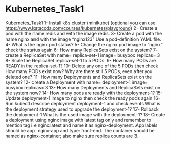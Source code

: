 # Kubernetes_Task1
Kubernetes_Task1
1- Install k8s cluster (minikube) (optional you can use
https://www.katacoda.com/courses/kubernetes/playground)
2- Create a pod with the name redis and with the image redis.
3- Create a pod with the name nginx and with the image “nginx123”
Use a pod-definition YAML file.
4- What is the nginx pod status?
5- Change the nginx pod image to “nginx” check the status again
6- How many ReplicaSets exist on the system?
7- create a ReplicaSet with
name= replica-set-1
image= busybox
replicas= 3
8- Scale the ReplicaSet replica-set-1 to 5 PODs.
9- How many PODs are READY in the replica-set-1?
10- Delete any one of the 5 PODs then check How many PODs exist now?
Why are there still 5 PODs, even after you deleted one?
11- How many Deployments and ReplicaSets exist on the system?
12- create a Deployment with
name= deployment-1
image= busybox
replicas= 3
13- How many Deployments and ReplicaSets exist on the system now?
14- How many pods are ready with the deployment-1?
15- Update deployment-1 image to nginx then check the ready pods again
16- Run kubectl describe deployment deployment-1 and check events
What is the deployment strategy used to upgrade the deployment-1?
17- Rollback the deployment-1
What is the used image with the deployment-1?
18- Create a deployment using nginx image with latest tag only and remember to
mention tag i.e nginx:latest and name it as nginx-deployment. App labels should be
app: nginx-app and type: front-end. The container should be named as
nginx-container; also make sure replica counts are 3.
